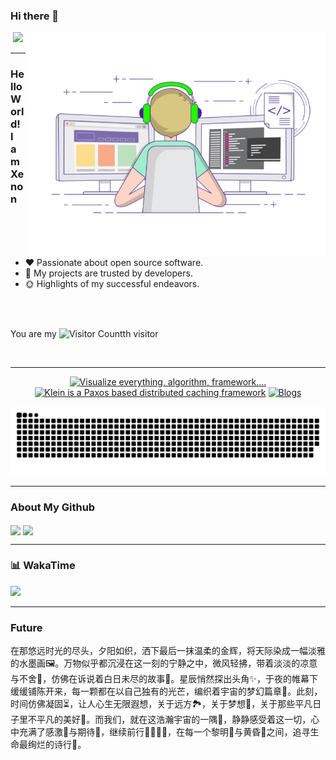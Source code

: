 ### Hi there 👋
<img align="right" top='60' alt="GIF" src="https://raw.githubusercontent.com/devSouvik/devSouvik/master/gif3.gif" width="480"/>

<div align="center">
  <!-- dynamic typing effect 动态打字效果 -->
  <div>
    <a href="https://blog.sunguoqi.com/">
      <img src="https://readme-typing-svg.demolab.com?font=Fira+Code&pause=1400&width=460&lines=print(%22Hello%2C%20World%22);原来浮生万物里,所有重逢都不如相遇!&center=true&size=27" />
    </a>
  </div>
</div>

  ---


<!--
**shihuili1218/shihuili1218** is a ✨ _special_ ✨ repository because its `README.md` (this file) appears on your GitHub profile.
Here are some ideas to get you started:

- 🔭 I’m currently working on ...
- 🌱 I’m currently learning ...
- 👯 I’m looking to collaborate on ...
- 🤔 I’m looking for help with ...
- 💬 Ask me about ...
- 📫 How to reach me: ...
- 😄 Pronouns: ...
- ⚡ Fun fact: ...
-->

### Hello World!  I am <b>Xenon<a target="_blank" href="javascript:;"></a></b>
 
- :hearts: Passionate about open source software. 
- :1st_place_medal: My projects are trusted by developers.
- :sun_with_face: Highlights of my successful endeavors.
 
<a href="https://autofelix.blog.csdn.net">
    <img src="https://img.shields.io/badge/CSDN Page View-125K-E65A65.svg" alt="" title="Python_AI的csdn" />
</a>
 <br/>
<br/>

You are my ![Visitor Count](https://profile-counter.glitch.me/yxn4065/count.svg)th visitor

<br/>

---

<p align="center">
  <a href="https://github.com/yxn4065/klein" target="_blank"><img src="https://img.shields.io/badge/klein-paxos-brightgreen?style=for-the-badge&logo=&logoColor=white" alt="Visualize everything, algorithm, framework...." /></a>
  <a href="https://github.com/yxn4065/visual" target="_blank"><img src="https://img.shields.io/badge/visual-consensus-orange?style=for-the-badge&logo=&logoColor=white" alt="Klein is a Paxos based distributed caching framework" /></a>
  <a href="https://ofcoder.com" target="_blank"><img src="https://img.shields.io/badge/ofcoder-blog-blue?style=for-the-badge&logo=&logoColor=white" alt="Blogs" /></a>
</p> 

![](https://raw.githubusercontent.com/shihuili1218/shihuili1218/output/github-snake.svg) 
<!--![](https://raw.githubusercontent.com/yxn4065/yxn4065/output/github-snake.svg)-->

---

### About My Github
<div align="left">
<img height='200' src="https://github-readme-stats.vercel.app/api?username=yxn4065&show_icons=true" align="center" />
<img height='200' src="https://github-readme-stats.vercel.app/api/top-langs/?username=yxn4065&layout=compact" align="center" />
</div>  

---

### 📊 WakaTime
<!--START_SECTION:waka-->
<!--END_SECTION:waka-->
<picture>
  <source
    srcset="https://github-readme-stats.vercel.app/api/wakatime?username=yxn4065&layout=compact&text_color=f0f6fc&bg_color=00000000&hide_border=true&hide_title=true"
    media="(prefers-color-scheme: dark)"
  />
  <source
    srcset="https://github-readme-stats.vercel.app/api/wakatime?username=yxn4065&layout=compact&text_color=1f2328&bg_color=00000000&hide_border=true&hide_title=true"
    media="(prefers-color-scheme: light)"
  />
  <img src="https://github-readme-stats.vercel.app/api/wakatime?username=yxn4065&layout=compact&text_color=f0f6fc&bg_color=00000000&hide_border=true&hide_title=true" />
</picture>

---

### Future
在那悠远时光的尽头，夕阳如织，洒下最后一抹温柔的金辉，将天际染成一幅淡雅的水墨画🖼️。万物似乎都沉浸在这一刻的宁静之中，微风轻拂，带着淡淡的凉意与不舍🍃，仿佛在诉说着白日未尽的故事📖。星辰悄然探出头角✨，于夜的帷幕下缓缓铺陈开来，每一颗都在以自己独有的光芒，编织着宇宙的梦幻篇章🌌。此刻，时间仿佛凝固⏳，让人心生无限遐想，关于远方🏞️，关于梦想💫，关于那些平凡日子里不平凡的美好🌈。而我们，就在这浩瀚宇宙的一隅🌌，静静感受着这一切，心中充满了感激🙏与期待💖，继续前行🚶‍♂️🚶‍♀️，在每一个黎明🌅与黄昏🌆之间，追寻生命最绚烂的诗行📜。
